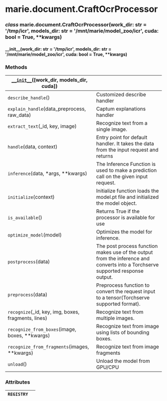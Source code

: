 # marie.document.CraftOcrProcessor

### *class* marie.document.CraftOcrProcessor(work_dir: str = '/tmp/icr', models_dir: str = '/mnt/marie/model_zoo/icr', cuda: bool = True, \*\*kwargs)

#### \_\_init_\_(work_dir: str = '/tmp/icr', models_dir: str = '/mnt/marie/model_zoo/icr', cuda: bool = True, \*\*kwargs)

### Methods

| [`__init__`](#marie.document.CraftOcrProcessor.__init__)([work_dir, models_dir, cuda])   |                                                                                                                                |
|------------------------------------------------------------------------------------------|--------------------------------------------------------------------------------------------------------------------------------|
| `describe_handle`()                                                                      | Customized describe handler                                                                                                    |
| `explain_handle`(data_preprocess, raw_data)                                              | Captum explanations handler                                                                                                    |
| `extract_text`(_id, key, image)                                                          | Recognize text from a single image.                                                                                            |
| `handle`(data, context)                                                                  | Entry point for default handler. It takes the data from the input request and returns                                          |
| `inference`(data, \*args, \*\*kwargs)                                                    | The Inference Function is used to make a prediction call on the given input request.                                           |
| `initialize`(context)                                                                    | Initialize function loads the model.pt file and initialized the model object.                                                  |
| `is_available`()                                                                         | Returns True if the processor is available for use                                                                             |
| `optimize_model`(model)                                                                  | Optimizes the model for inference.                                                                                             |
| `postprocess`(data)                                                                      | The post process function makes use of the output from the inference and converts into a Torchserve supported response output. |
| `preprocess`(data)                                                                       | Preprocess function to convert the request input to a tensor(Torchserve supported format).                                     |
| `recognize`(_id, key, img, boxes, fragments, lines)                                      | Recognize text from multiple images.                                                                                           |
| `recognize_from_boxes`(image, boxes, \*\*kwargs)                                         | Recognize text from image using lists of bounding boxes.                                                                       |
| `recognize_from_fragments`(images, \*\*kwargs)                                           | Recognize text from image fragments                                                                                            |
| `unload`()                                                                               | Unload the model from GPU/CPU                                                                                                  |

### Attributes

| `REGISTRY`   |    |
|--------------|----|
